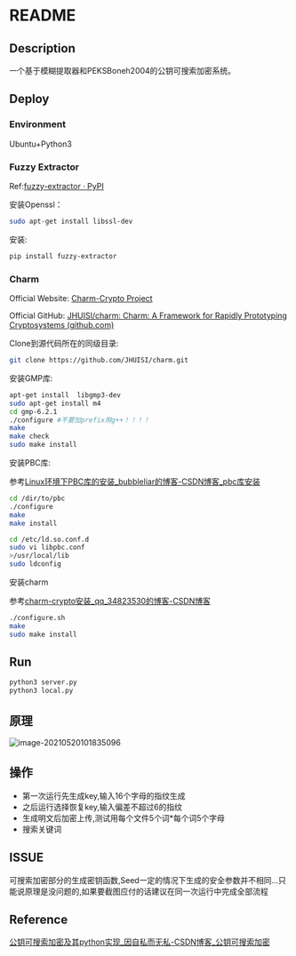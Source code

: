 # README

## Description

一个基于模糊提取器和PEKSBoneh2004的公钥可搜索加密系统。

## Deploy

### Environment

Ubuntu+Python3

### Fuzzy Extractor

Ref:[fuzzy-extractor · PyPI](https://pypi.org/project/fuzzy-extractor/)

安装Openssl：

```bash
sudo apt-get install libssl-dev
```

安装:

```bash
pip install fuzzy-extractor
```

### Charm

Official Website: [Charm-Crypto Project](http://charm-crypto.io/)

Official GitHub: [JHUISI/charm: Charm: A Framework for Rapidly Prototyping Cryptosystems (github.com)](https://github.com/JHUISI/charm)

Clone到源代码所在的同级目录:

```bash
git clone https://github.com/JHUISI/charm.git
```

安装GMP库:

```bash
apt-get install  libgmp3-dev
sudo apt-get install m4
cd gmp-6.2.1
./configure #不要加prefix用g++！！！！
make
make check
sudo make install
```

安装PBC库:

参考[Linux环境下PBC库的安装_bubbleliar的博客-CSDN博客_pbc库安装](https://blog.csdn.net/bubbleliar/article/details/101548630)

```bash
cd /dir/to/pbc
./configure
make
make install

cd /etc/ld.so.conf.d
sudo vi libpbc.conf
>/usr/local/lib
sudo ldconfig
```

 安装charm

参考[charm-crypto安装_qq_34823530的博客-CSDN博客](https://blog.csdn.net/qq_34823530/article/details/96605662)

````bash
./configure.sh 
make 
sudo make install
````

## Run

```bash
python3 server.py
python3 local.py
```

## 原理

![image-20210520101835096](README.assets/image-20210520101835096.png)

## 操作

- 第一次运行先生成key,输入16个字母的指纹生成
- 之后运行选择恢复key,输入偏差不超过6的指纹
- 生成明文后加密上传,测试用每个文件5个词\*每个词5个字母
- 搜索关键词

## ISSUE

可搜索加密部分的生成密钥函数,Seed一定的情况下生成的安全参数并不相同...只能说原理是没问题的,如果要截图应付的话建议在同一次运行中完成全部流程

## Reference

[公钥可搜索加密及其python实现_因自私而无私-CSDN博客_公钥可搜索加密](https://blog.csdn.net/u014134327/article/details/103788783)

